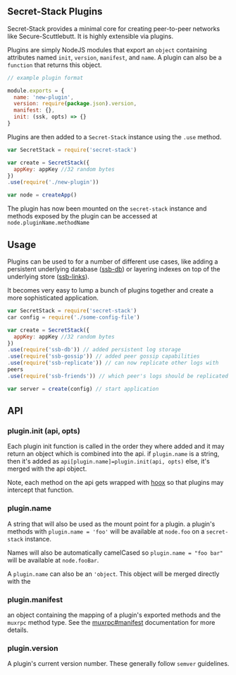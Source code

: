 ## Secret-Stack Plugins

Secret-Stack provides a minimal core for creating peer-to-peer networks
like Secure-Scuttlebutt. It is highly extensible via plugins.

Plugins are simply NodeJS modules that export an `object` containing
attributes named `init`, `version`, `manifest`, and `name`. A plugin can
also be a `function` that returns this object.

```new-plugin.js
// example plugin format

module.exports = {
  name: 'new-plugin',
  version: require(package.json).version,
  manifest: {},
  init: (ssk, opts) => {}
}
```

Plugins are then added to a `Secret-Stack` instance using the `.use`
method.

```ssk.js
var SecretStack = require('secret-stack')

var create = SecretStack({
  appKey: appKey //32 random bytes
})
.use(require('./new-plugin'))

var node = createApp()
```

The plugin has now been mounted on the `secret-stack` instance and
methods exposed by the plugin can be accessed at
`node.pluginName.methodName`

## Usage

Plugins can be used to for a number of different use cases, like adding
a persistent underlying database
([ssb-db](https://github.com/ssbc/ssb-db')) or layering indexes on top
of the underlying store
([ssb-links](https://github.com/ssbc/ssb-links')).

It becomes very easy to lump a bunch of plugins together and create a
more sophisticated application.

```js
var SecretStack = require('secret-stack')
car config = require('./some-config-file')

var create = SecretStack({
  appKey: appKey //32 random bytes
})
.use(require('ssb-db')) // added persistent log storage
.use(require('ssb-gossip')) // added peer gossip capabilities
.use(require('ssb-replicate')) // can now replicate other logs with
peers
.use(require('ssb-friends')) // which peer's logs should be replicated

var server = create(config) // start application
```


## API

### plugin.init (api, opts)

Each plugin init function is called in the order they where
added and it may return an object which is combined into the api.
if `plugin.name` is a string, then it's added as `api[plugin.name]=plugin.init(api, opts)`
else, it's merged with the api object.

Note, each method on the api gets wrapped with [hoox](https://github.com/dominictarr/hoox)
so that plugins may intercept that function.

### plugin.name

A string that will also be used as the mount point for a plugin. a
plugin's methods with `plugin.name = 'foo'` will be available at `node.foo` on a
`secret-stack` instance.

Names will also be automatically camelCased so `plugin.name = "foo bar"`
will be available at `node.fooBar`.

A `plugin.name` can also be an `'object`. This object will be merged
directly with the

### plugin.manifest

an object containing the mapping of a plugin's exported methods and the
`muxrpc` method type. See the
[muxrpc#manifest](https://github.com/ssbc/muxrpc#manifest) documentation
for more details.

### plugin.version

A plugin's current version number. These generally follow `semver`
guidelines.
